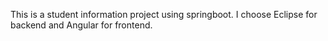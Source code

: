 This is a student information project using springboot.
I choose Eclipse for backend and Angular for frontend.
